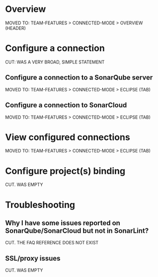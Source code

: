 # Overview

MOVED TO: TEAM-FEATURES > CONNECTED-MODE > OVERVIEW (HEADER)

# Configure a connection

CUT: WAS A VERY BROAD, SIMPLE STATEMENT

## Configure a connection to a SonarQube server

MOVED TO: TEAM-FEATURES > CONNECTED-MODE > ECLIPSE (TAB)

## Configure a connection to SonarCloud

MOVED TO: TEAM-FEATURES > CONNECTED-MODE > ECLIPSE (TAB)

# View configured connections

MOVED TO: TEAM-FEATURES > CONNECTED-MODE > ECLIPSE (TAB)

# Configure project(s) binding

CUT. WAS EMPTY

# Troubleshooting

## Why I have some issues reported on SonarQube/SonarCloud but not in SonarLint?

CUT. THE FAQ REFERENCE DOES NOT EXIST

## SSL/proxy issues

CUT. WAS EMPTY
